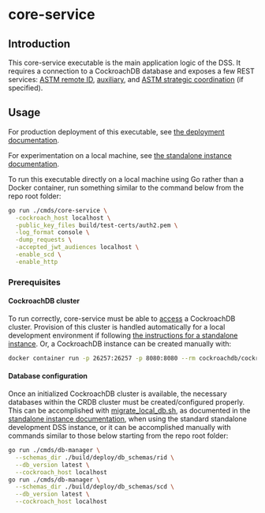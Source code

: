 # core-service

## Introduction

This core-service executable is the main application logic of the DSS.  It requires a connection to a CockroachDB
database and exposes a few REST services: [ASTM remote ID](../../interfaces/rid),
[auxiliary](../../interfaces/aux_), and [ASTM strategic coordination](../../interfaces/astm-utm/Protocol) (if specified).

## Usage

For production deployment of this executable, see [the deployment documentation](../../build/README.md).

For experimentation on a local machine, see [the standalone instance documentation](../../build/dev/standalone_instance.md).

To run this executable directly on a local machine using Go rather than a Docker container, run something similar to the command below from the repo root folder:

```bash
go run ./cmds/core-service \
  -cockroach_host localhost \
  -public_key_files build/test-certs/auth2.pem \
  -log_format console \
  -dump_requests \
  -accepted_jwt_audiences localhost \
  -enable_scd \
  -enable_http
```

### Prerequisites

#### CockroachDB cluster

To run correctly, core-service must be able to [access](../../pkg/cockroach/flags/flags.go) a CockroachDB cluster.  Provision of this cluster is handled automatically for a local development environment if following [the instructions for a standalone instance](../../build/dev/standalone_instance.md).  Or, a CockroachDB instance can be created manually with:

```bash
docker container run -p 26257:26257 -p 8080:8080 --rm cockroachdb/cockroach:v21.2.7 start-single-node --insecure
```

#### Database configuration

Once an initialized CockroachDB cluster is available, the necessary databases within the CRDB cluster must be created/configured properly.  This can be accomplished with [migrate_local_db.sh](../../build/dev/migrate_local_db.sh), as documented in the [standalone instance documentation](../../build/dev/standalone_instance.md), when using the standard standalone development DSS instance, or it can be accomplished manually with commands similar to those below starting from the repo root folder:

```bash
go run ./cmds/db-manager \
  --schemas_dir ./build/deploy/db_schemas/rid \
  --db_version latest \
  --cockroach_host localhost
go run ./cmds/db-manager \
  --schemas_dir ./build/deploy/db_schemas/scd \
  --db_version latest \
  --cockroach_host localhost
```
